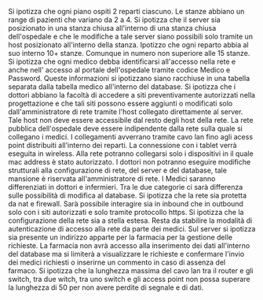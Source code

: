 Si ipotizza che ogni piano ospiti 2 reparti ciascuno. Le stanze abbiano un range di pazienti che variano da 2 a 4. Si ipotizza che il server sia posizionato in una stanza chiusa all'interno di una stanza chiusa dell'ospedale e che le modifiche a tale server siano possibili solo tramite un host posizionato all'interno della stanza.
Ipotizzo che ogni reparto abbia al suo interno 10+ stanze. Comunque in numero non superiore alle 15 stanze.
Si ipotizza che ogni medico debba identificarsi all'accesso nella rete e anche nell' accesso al portale dell'ospedale tramite codice Medico e Password. Queste informazioni si ipotizzano siano racchiuse in una tabella separata dalla tabella medico all'interno del database. 
Si ipotizza che i dottori abbiano la facoltà di accedere a siti preventivamente autorizzati nella progettazione e che tali siti possono essere aggiunti o modificati solo dall'amministratore di rete tramite l'host collegato direttamente al server. Tale host non deve essere accessibile dal resto degli host della rete.
La rete pubblica dell'ospedale deve essere indipendente dalla rete sulla quale si collegano i medici. 
I collegamenti avverrano tramite cavo lan fino agli acess point distribuiti all'interno dei reparti.
La connessione con i tablet verrà eseguita in wireless. Alla rete potranno collegarsi solo i dispositivi in il quale mac address è stato autorizzato.
I dottori non potranno eseguire modifiche strutturali alla configurazione di rete, del server e del database, tale mansione è riservata all'amministratore di rete.
I Medici saranno differenziati in dottori e infermieri. Tra le due categorie ci sarà differenza sulle possibilità di modifica al database. 
Si ipotizza che la rete sia protetta da nat e firewall. Sarà possibile interagire sia in inbound che in outbound solo con i siti autorizzati e solo tramite protocollo https. 
Si ipotizza che la configurazione della rete sia a stella estesa.
Resta da stabilire la modalità di autenticazione di accesso alla rete da parte dei medici.
Sul server si ipotizza sia presente un indirizzo apparte per la farmacia per la gestione delle richieste. La farmacia non avrà accesso alla inserimento dei dati all'interno del database ma si limiterà a visualizzare le richieste e confermare l'invio dei medici richiesti o inserirne un commento in caso di assenza del farmaco.
Si ipotizza che la lunghezza massima del cavo lan tra il router e gli switch, tra due witch, tra uno switch e gli access point non possa superare la lunghezza di 50 per non avere perdite di segnale e di dati.
